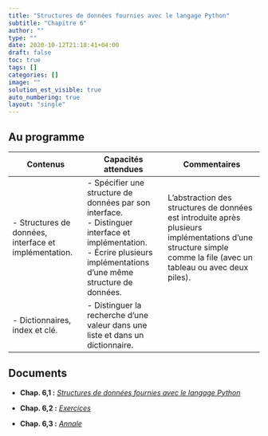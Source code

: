 ```yaml
---
title: "Structures de données fournies avec le langage Python"
subtitle: "Chapitre 6"
author: ""
type: ""
date: 2020-10-12T21:18:41+04:00
draft: false
toc: true
tags: []
categories: []
image: ""
solution_est_visible: true
auto_numbering: true
layout: "single"
---
```


## Au programme

| Contenus | Capacités attendues | Commentaires |
|----|----|----|
| - Structures de données, interface et implémentation. |  - Spécifier une structure de données par son interface.<br >- Distinguer interface et implémentation.<br >- Écrire plusieurs implémentations d’une même structure de données. | L’abstraction des structures de données est introduite après plusieurs implémentations d’une structure simple comme la file (avec un tableau ou avec deux piles). |
| - Dictionnaires, index et clé. | - Distinguer la recherche d’une valeur dans une liste et dans un dictionnaire. |   |

## Documents

- **Chap. 6,1 :** [*Structures de données fournies avec le langage Python*](1-structures-integrees)

- **Chap. 6,2 :** [*Exercices*](2-exercices)

- **Chap. 6,3 :** [*Annale*](3-annale)

